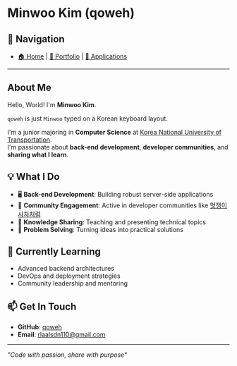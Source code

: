 # Minwoo Kim (qoweh)

## 📍 Navigation
- [🏠 Home](./index.md) | [💼 Portfolio](./portfolio.md) | [📝 Applications](./applications.md)

---

## About Me
Hello, World! I'm **Minwoo Kim**. 

`qoweh` is just `Minwoo` typed on a Korean keyboard layout.

I'm a junior majoring in **Computer Science** at [Korea National University of Transportation](https://www.ut.ac.kr/).  
I'm passionate about **back-end development**, **developer communities**, and **sharing what I learn**.

## 💡 What I Do
- 🖥️ **Back-end Development**: Building robust server-side applications
- 👥 **Community Engagement**: Active in developer communities like [멋쟁이사자처럼](https://likelion.university/)
- 📖 **Knowledge Sharing**: Teaching and presenting technical topics
- 🎯 **Problem Solving**: Turning ideas into practical solutions

## 🌱 Currently Learning
- Advanced backend architectures
- DevOps and deployment strategies
- Community leadership and mentoring

## 📫 Get In Touch
- **GitHub**: [qoweh](https://github.com/qoweh)
- **Email**: [rlaalsdn110@gmail.com](mailto:rlaalsdn110@gmail.com)

---
*"Code with passion, share with purpose"*
